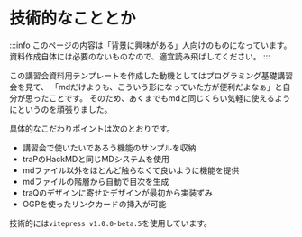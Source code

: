 # 技術的なこととか

:::info
このページの内容は「背景に興味がある」人向けのものになっています。
資料作成自体には必要のないものなので、適宜読み飛ばしてください。
:::

この講習会資料用テンプレートを作成した動機としてはプログラミング基礎講習会を見て、
「mdだけよりも、こういう形になっていた方が便利だよなぁ」と自分が思ったことです。
そのため、あくまでもmdと同じくらい気軽に使えるようにというのを頑張りました。

具体的なこだわりポイントは次のとおりです。
- 講習会で使いたいであろう機能のサンプルを収納
- traPのHackMDと同じMDシステムを使用
- mdファイル以外をほとんど触らなくて良いように機能を提供
- mdファイルの階層から自動で目次を生成
- traQのデザインに寄せたデザインが最初から実装ずみ
- OGPを使ったリンクカードの挿入が可能

技術的には`vitepress v1.0.0-beta.5`を使用しています。